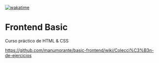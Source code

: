 [![wakatime](https://wakatime.com/badge/github/manumorante/basic-frontend.svg?style=for-the-badge)](https://wakatime.com/badge/github/manumorante/basic-frontend)

# Frontend Basic

Curso práctico de HTML & CSS

https://github.com/manumorante/basic-frontend/wiki/Colecci%C3%B3n-de-ejercicios
